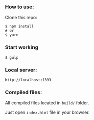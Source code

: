 ### How to use:

Clone this repo:
```
$ npm install
# or
$ yarn
```

### Start working

```
$ gulp
```

### Local server:

```
http://localhost:1393
```

### Compiled files:

All compiled files located in `build/` folder.

Just open `index.html` file in your browser.